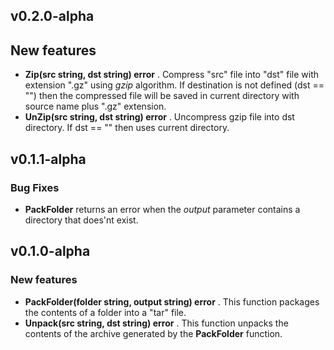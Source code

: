 ## v0.2.0-alpha
## New features
* **Zip(src string, dst string) error** . Compress "src" file into "dst" file with extension ".gz" using *gzip* algorithm. If destination is not defined (dst == "") then the compressed file will be saved in current directory with source name plus ".gz" extension.
* **UnZip(src string, dst string) error** . Uncompress gzip file into dst directory. If dst == "" then uses current directory.

## v0.1.1-alpha
### Bug Fixes
* **PackFolder** returns an error when the *output* parameter contains a directory that does'nt exist.  

## v0.1.0-alpha
### New features
* **PackFolder(folder string, output string) error** . This function packages the contents of a folder into a "tar" file.
* **Unpack(src string, dst string) error** . This function unpacks the contents of the archive generated by the **PackFolder** function.